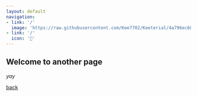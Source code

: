 ```yaml
---
layout: default
navigation:
- link: '/'
  image: 'https://raw.githubusercontent.com/Kee7702/Keeterial/4a796ec68390bf5aa8bc2ef6765e55671b117a0a/assets/images/icon.png'
- link: '/'
  icon: ''
---
```


## Welcome to another page

_yay_

[back](./)
